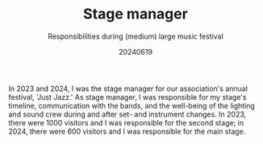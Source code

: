 ﻿---
{
  "title": "Stage manager",
  "subtitle": "Responsibilities during (medium) large music festival",
  "image": "https://leading-whisper-59df6e3f28.media.strapiapp.com/stagemanager_ab82daf281.jpg",
  "tags": [
    "in a team",
    "association"
  ],
  "links": [
    {
      "text": "justjazzfestival.nl",
      "href": "https://justjazzfestival.nl/"
    }
  ],
  "date": "20240619"
}
---

In 2023 and 2024, I was the stage manager for our association's annual festival, 'Just Jazz.'
As stage manager, I was responsible for my stage's timeline, communication with the bands, and the well-being of the lighting and sound crew during and after set- and instrument changes. In 2023, there were 1000 visitors and I was responsible for the second stage;
in 2024, there were 600 visitors and I was responsible for the main stage.

